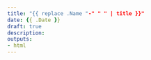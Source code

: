 ```yaml
---
title: "{{ replace .Name "-" " " | title }}"
date: {{ .Date }}
draft: true
description:
outputs:
- html
---
```


